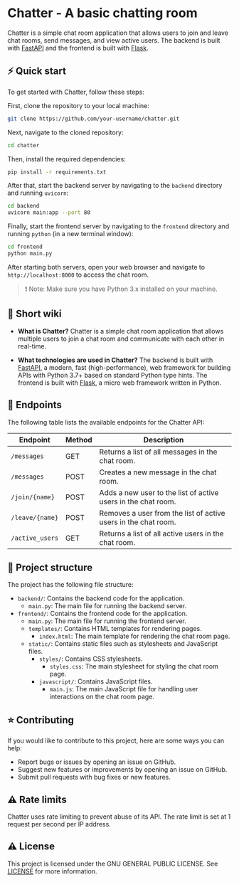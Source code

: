 # Chatter - A basic chatting room

Chatter is a simple chat room application that allows users to join and leave chat rooms, send messages, and view active
users. The backend is built with [FastAPI](https://fastapi.tiangolo.com/) and the frontend is built
with [Flask](https://flask.palletsprojects.com/en/2.1.x/).

## ⚡️ Quick start

To get started with Chatter, follow these steps:

First, clone the repository to your local machine:

```bash
git clone https://github.com/your-username/chatter.git
```

Next, navigate to the cloned repository:

```bash
cd chatter
```

Then, install the required dependencies:

```bash
pip install -r requirements.txt
```

After that, start the backend server by navigating to the `backend` directory and running `uvicorn`:

```bash
cd backend
uvicorn main:app --port 80
```

Finally, start the frontend server by navigating to the `frontend` directory and running `python` (in a new terminal
window):

```bash
cd frontend
python main.py
```

After starting both servers, open your web browser and navigate to `http://localhost:8000` to access the chat room.

>❗️ Note: Make sure you have Python 3.x installed on your machine.

## 🔔 Short wiki

- **What is Chatter?**
  Chatter is a simple chat room application that allows multiple users to join a chat room and communicate with each
  other in real-time.

- **What technologies are used in Chatter?**
  The backend is built with [FastAPI](https://fastapi.tiangolo.com/), a modern, fast (high-performance), web framework
  for building APIs with Python 3.7+ based on standard Python type hints. The frontend is built
  with [Flask](https://flask.palletsprojects.com/en/2.1.x/), a micro web framework written in Python.

## 📖 Endpoints

The following table lists the available endpoints for the Chatter API:

| Endpoint        | Method | Description                                                    |
|-----------------|--------|----------------------------------------------------------------|
| `/messages`     | GET    | Returns a list of all messages in the chat room.               |
| `/messages`     | POST   | Creates a new message in the chat room.                        |
| `/join/{name}`  | POST   | Adds a new user to the list of active users in the chat room.  |
| `/leave/{name}` | POST   | Removes a user from the list of active users in the chat room. |
| `/active_users` | GET    | Returns a list of all active users in the chat room.           |

## 📝 Project structure

The project has the following file structure:

- `backend/`: Contains the backend code for the application.
    - `main.py`: The main file for running the backend server.
- `frontend/`: Contains the frontend code for the application.
    - `main.py`: The main file for running the frontend server.
    - `templates/`: Contains HTML templates for rendering pages.
        - `index.html`: The main template for rendering the chat room page.
    - `static/`: Contains static files such as stylesheets and JavaScript files.
        - `styles/`: Contains CSS stylesheets.
            - `styles.css`: The main stylesheet for styling the chat room page.
        - `javascript/`: Contains JavaScript files.
            - `main.js`: The main JavaScript file for handling user interactions on the chat room page.

## ⭐️ Contributing

If you would like to contribute to this project, here are some ways you can help:

- Report bugs or issues by opening an issue on GitHub.
- Suggest new features or improvements by opening an issue on GitHub.
- Submit pull requests with bug fixes or new features.

## ⚠️ Rate limits

Chatter uses rate limiting to prevent abuse of its API. The rate limit is set at 1 request per second per IP address.

## ⚠️ License

This project is licensed under the GNU GENERAL PUBLIC LICENSE. See [LICENSE](LICENSE) for more information.

[//]: # (## 👥 Contributors)

[//]: # (<!-- ALL-CONTRIBUTORS-LIST:START - Do not remove or modify this section -->)

[//]: # (<!-- prettier-ignore-start -->)

[//]: # (<!-- markdownlint-disable -->)

[//]: # ()

[//]: # (<!-- markdownlint-restore -->)

[//]: # (<!-- prettier-ignore-end -->)

[//]: # ()

[//]: # (<!-- ALL-CONTRIBUTORS-LIST:END -->)